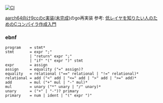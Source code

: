 [![CI](https://github.com/x0y14/gocc/actions/workflows/ci.yml/badge.svg)](https://github.com/x0y14/gocc/actions/workflows/ci.yml)

[aarch64向け9ccのc実装(未完成)](https://github.com/x0y14/9cc)のgo再実装
参考: [低レイヤを知りたい人のためのCコンパイラ作成入門](https://www.sigbus.info/compilerbook)

### ebnf
```
program    = stmt*
stmt       = expr ";"
           | "return" expr ";"
           | "if" "(" expr ")" stmt
expr       = assign
assign     = equality ("=" assign)?
equality   = relational ("==" relational | "!=" relational)*
relational = add ("<" add | "<=" add | ">" add | ">=" add)*
add        = mul ("+" mul | "-" mul)*
mul        = unary ("*" unary | "/" unary)*
unary      = ("+" | "-")? primary
primary    = num | ident | "(" expr ")"
```
